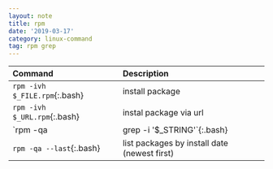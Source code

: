 ```yaml
---
layout: note
title: rpm
date: '2019-03-17'
category: linux-command
tag: rpm grep
---
```

| Command                        | Description                                                    |
|:-------------------------------|:---------------------------------------------------------------|
| `rpm -ivh  $_FILE.rpm`{:.bash} | install package                                                |
| `rpm -ivh $_URL.rpm`{:.bash}   | instal package via url                                         |
| `rpm -qa                       | grep -i '$_STRING'`{:.bash}  |  search for a installed package |
| `rpm -qa --last`{:.bash}       | list packages by install date (newest first)                   |
